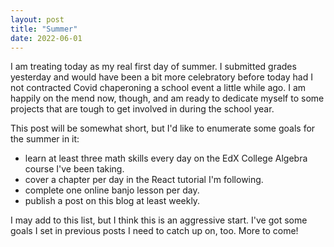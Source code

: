```yaml
---
layout: post
title: "Summer"
date: 2022-06-01
---
```


I am treating today as my real first day of summer. I submitted grades yesterday and would have been a bit more celebratory before today had I not contracted Covid chaperoning a school event a little while ago. I am happily on the mend now, though, and am ready to dedicate myself to some projects that are tough to get involved in during the school year.

This post will be somewhat short, but I'd like to enumerate some goals for the summer in it:

- learn at least three math skills every day on the EdX College Algebra course I've been taking.
- cover a chapter per day in the React tutorial I'm following.
- complete one online banjo lesson per day.
- publish a post on this blog at least weekly.

I may add to this list, but I think this is an aggressive start. I've got some goals I set in previous posts I need to catch up on, too. More to come!
